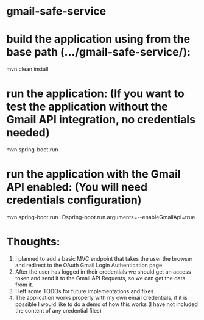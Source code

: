 # gmail-safe-service

# build the application using from the base path (.../gmail-safe-service/):

mvn clean install

# run the application: (If you want to test the application without the Gmail API integration, no credentials needed)

mvn spring-boot:run

# run the application with the Gmail API enabled: (You will need credentials configuration)

mvn spring-boot:run -Dspring-boot.run.arguments=--enableGmailApi=true

# Thoughts:

1. I planned to add a basic MVC endpoint that takes the user the browser and redirect to the OAuth Gmail Login Authentication page
2. After the user has logged in their credentials we should get an access token and send it to the Gmail API Requests, so we can get the data from it.
3. I left some TODOs for future implementations and fixes
4. The application works properly with my own email credentials, if it is possible I would like to do a demo of how this works
   (I have not included the content of any credential files)